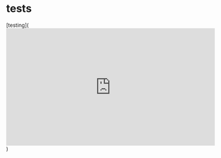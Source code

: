 # tests
  
[testing](<iframe width="560" height="315" src="https://www.youtube.com/embed/mhJRzQsLZGg" title="YouTube video player" frameborder="0" allow="accelerometer; autoplay; clipboard-write; encrypted-media; gyroscope; picture-in-picture" allowfullscreen></iframe>)

